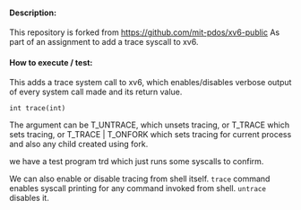 #### Description:

This repository is forked from https://github.com/mit-pdos/xv6-public
As part of an assignment to add a trace syscall to xv6.


#### How to execute / test:

This adds a trace system call to xv6, which enables/disables verbose output of every system call made and its return value.

`int trace(int)`

The argument can be T_UNTRACE, which unsets tracing, or T_TRACE which sets tracing, or T_TRACE | T_ONFORK which sets tracing for current process and also any child created using fork.

we have a test program trd which just runs some syscalls to confirm.

We can also enable or disable tracing from shell itself. `trace` command enables syscall printing for any command invoked from shell. `untrace` disables it.

